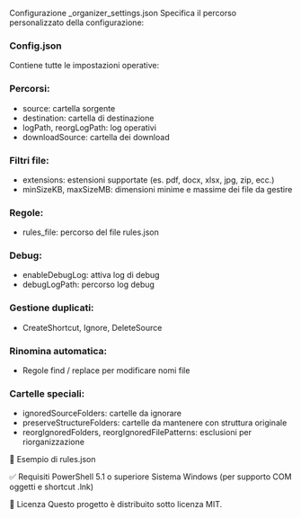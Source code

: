 
Configurazione
_organizer_settings.json
Specifica il percorso personalizzato della configurazione:

### Config.json
Contiene tutte le impostazioni operative:

### Percorsi:
- source: cartella sorgente
- destination: cartella di destinazione
- logPath, reorgLogPath: log operativi
- downloadSource: cartella dei download

### Filtri file:
- extensions: estensioni supportate (es. pdf, docx, xlsx, jpg, zip, ecc.)
- minSizeKB, maxSizeMB: dimensioni minime e massime dei file da gestire

### Regole:
- rules_file: percorso del file rules.json

### Debug:
- enableDebugLog: attiva log di debug
- debugLogPath: percorso log debug

### Gestione duplicati:
- CreateShortcut, Ignore, DeleteSource
### Rinomina automatica:
- Regole find / replace per modificare nomi file

### Cartelle speciali:
- ignoredSourceFolders: cartelle da ignorare
- preserveStructureFolders: cartelle da mantenere con struttura originale
- reorgIgnoredFolders, reorgIgnoredFilePatterns: esclusioni per riorganizzazione

📘 Esempio di rules.json

✅ Requisiti
PowerShell 5.1 o superiore
Sistema Windows (per supporto COM oggetti e shortcut .lnk)

📜 Licenza
Questo progetto è distribuito sotto licenza MIT.